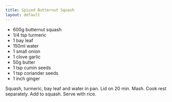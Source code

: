 ```yaml
---
title: Spiced Butternut Squash
layout: default
---
```


* 600g butternut squash
* 1/4 tsp turmeric
* 1 bay leaf
* 150ml water
* 1 small onion
* 1 clove garlic
* 50g butter
* 1 tsp cumin seeds
* 1 tsp coriander seeds
* 1 inch ginger

Squash, turmeric, bay leaf and water in pan. Lid on 20 min. Mash.
Cook rest separately. Add to squash.
Serve with rice.
